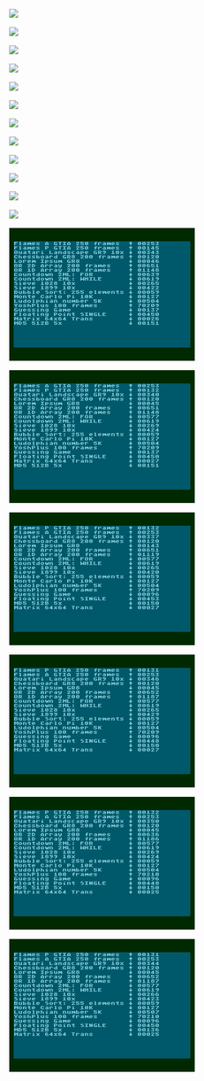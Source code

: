 ![](mp-1.6.4-2020-08-12.png)

![](mp-1.6.4-2020-09-08.png)

![](mp-1.6.4-2020-09-13.png)

![](mp-1.6.4-2020-09-26.png)

![](mp-1.6.4-2020-09-27.png)

![](mp-1.6.4-2020-09-30.png)

![](mp-1.6.5-2020-10-29.png)

![](mp-1.6.5-2020-10-30.png)

![](mp-1.6.5-2020-10-31.png)

![](mp-1.6.5-2020-11-01.png)

![](mp-1.6.5-2020-11-02.png)

![](mp-1.6.5-2020-12-07.png)

![](mp-1.6.5-2020-12-27.png)

![](mp-1.6.5-2020-12-30.png)

![](mp-1.6.5-2021-01-03.png)

![](mp-1.6.5-2021-01-05.png)

![](mp-1.6.5-2021-02-03.png)

![](mp-1.6.6-2021-05-30.png)

